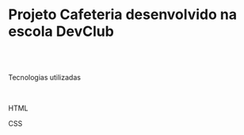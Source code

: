 <h1>Projeto Cafeteria desenvolvido na escola DevClub</h1>
<br>
<br>
<p>Tecnologias utilizadas</p>
<br>
<p>HTML</p>
<p>CSS</p>
<br>
<img src=""
